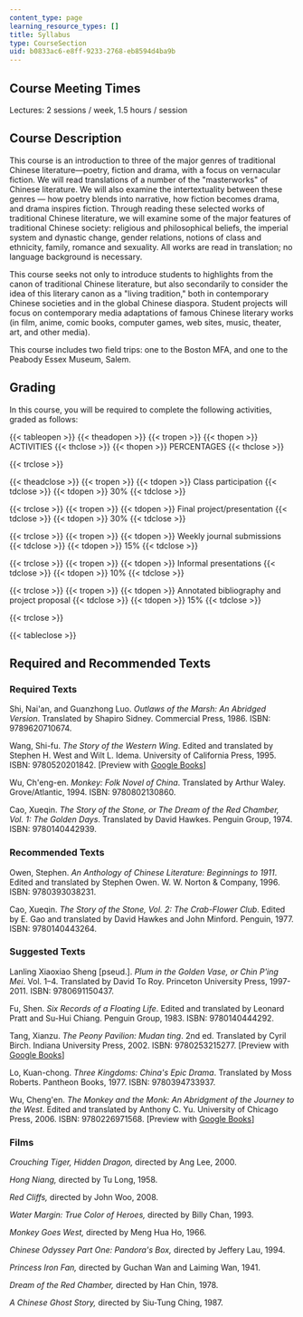 ```yaml
---
content_type: page
learning_resource_types: []
title: Syllabus
type: CourseSection
uid: b0833ac6-e8ff-9233-2768-eb8594d4ba9b
---
```


Course Meeting Times
--------------------

Lectures: 2 sessions / week, 1.5 hours / session

Course Description
------------------

This course is an introduction to three of the major genres of traditional Chinese literature—poetry, fiction and drama, with a focus on vernacular fiction. We will read translations of a number of the "masterworks" of Chinese literature. We will also examine the intertextuality between these genres — how poetry blends into narrative, how fiction becomes drama, and drama inspires fiction. Through reading these selected works of traditional Chinese literature, we will examine some of the major features of traditional Chinese society: religious and philosophical beliefs, the imperial system and dynastic change, gender relations, notions of class and ethnicity, family, romance and sexuality. All works are read in translation; no language background is necessary.

This course seeks not only to introduce students to highlights from the canon of traditional Chinese literature, but also secondarily to consider the idea of this literary canon as a "living tradition," both in contemporary Chinese societies and in the global Chinese diaspora. Student projects will focus on contemporary media adaptations of famous Chinese literary works (in film, anime, comic books, computer games, web sites, music, theater, art, and other media).

This course includes two field trips: one to the Boston MFA, and one to the Peabody Essex Museum, Salem.

Grading
-------

In this course, you will be required to complete the following activities, graded as follows:

{{< tableopen >}}
{{< theadopen >}}
{{< tropen >}}
{{< thopen >}}
ACTIVITIES
{{< thclose >}}
{{< thopen >}}
PERCENTAGES
{{< thclose >}}

{{< trclose >}}

{{< theadclose >}}
{{< tropen >}}
{{< tdopen >}}
Class participation
{{< tdclose >}}
{{< tdopen >}}
30%
{{< tdclose >}}

{{< trclose >}}
{{< tropen >}}
{{< tdopen >}}
Final project/presentation
{{< tdclose >}}
{{< tdopen >}}
30%
{{< tdclose >}}

{{< trclose >}}
{{< tropen >}}
{{< tdopen >}}
Weekly journal submissions
{{< tdclose >}}
{{< tdopen >}}
15%
{{< tdclose >}}

{{< trclose >}}
{{< tropen >}}
{{< tdopen >}}
Informal presentations
{{< tdclose >}}
{{< tdopen >}}
10%
{{< tdclose >}}

{{< trclose >}}
{{< tropen >}}
{{< tdopen >}}
Annotated bibliography and project proposal
{{< tdclose >}}
{{< tdopen >}}
15%
{{< tdclose >}}

{{< trclose >}}

{{< tableclose >}}

Required and Recommended Texts
------------------------------

### Required Texts

Shi, Nai'an, and Guanzhong Luo. _Outlaws of the Marsh: An Abridged Version_. Translated by Shapiro Sidney. Commercial Press, 1986. ISBN: 9789620710674.

Wang, Shi-fu. _The Story of the Western Wing_. Edited and translated by Stephen H. West and Wilt L. Idema. University of California Press, 1995. ISBN: 9780520201842. \[Preview with [Google Books](http://books.google.com/books?id=Hxn1ZBMT9mIC&pg=PAfrontcover#v=onepage)\]

Wu, Ch'eng-en. _Monkey: Folk Novel of China_. Translated by Arthur Waley. Grove/Atlantic, 1994. ISBN: 9780802130860.

Cao, Xueqin. _The Story of the Stone, or The Dream of the Red Chamber, Vol. 1: The Golden Days_. Translated by David Hawkes. Penguin Group, 1974. ISBN: 9780140442939.

### Recommended Texts

Owen, Stephen. _An Anthology of Chinese Literature: Beginnings to 1911_. Edited and translated by Stephen Owen. W. W. Norton & Company, 1996. ISBN: 9780393038231.

Cao, Xueqin. _The Story of the Stone, Vol. 2: The Crab-Flower Club_. Edited by E. Gao and translated by David Hawkes and John Minford. Penguin, 1977. ISBN: 9780140443264.

### Suggested Texts

Lanling Xiaoxiao Sheng \[pseud.\]. _Plum in the Golden Vase, or Chin P'ing Mei_. Vol. 1–4. Translated by David To Roy. Princeton University Press, 1997-2011. ISBN: 9780691150437.

Fu, Shen. _Six Records of a Floating Life_. Edited and translated by Leonard Pratt and Su-Hui Chiang. Penguin Group, 1983. ISBN: 9780140444292.

Tang, Xianzu. _The Peony Pavilion: Mudan ting_. 2nd ed. Translated by Cyril Birch. Indiana University Press, 2002. ISBN: 9780253215277. \[Preview with [Google Books](http://books.google.com/books?id=wF188L6JgooC&pg=PAfrontcover#v=onepage)\]

Lo, Kuan-chong. _Three Kingdoms: China's Epic Drama_. Translated by Moss Roberts. Pantheon Books, 1977. ISBN: 9780394733937.

Wu, Cheng'en. _The Monkey and the Monk: An Abridgment of the Journey to the West_. Edited and translated by Anthony C. Yu. University of Chicago Press, 2006. ISBN: 9780226971568. \[Preview with [Google Books](http://books.google.com/books?id=fMhR8jVtfYYC&pg=PAfrontcover#v=onepage)\]

### Films

_Crouching Tiger, Hidden Dragon,_ directed by Ang Lee, 2000.

_Hong Niang,_ directed by Tu Long, 1958.

_Red Cliffs,_ directed by John Woo, 2008.

_Water Margin: True Color of Heroes,_ directed by Billy Chan, 1993.

_Monkey Goes West,_ directed by Meng Hua Ho, 1966.

_Chinese Odyssey Part One: Pandora's Box,_ directed by Jeffery Lau, 1994.

_Princess Iron Fan,_ directed by Guchan Wan and Laiming Wan, 1941.

_Dream of the Red Chamber,_ directed by Han Chin, 1978.

_A Chinese Ghost Story,_ directed by Siu-Tung Ching, 1987.